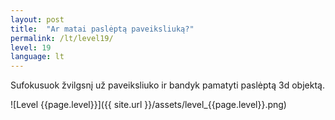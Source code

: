 ```yaml
---
layout: post
title:  "Ar matai paslėptą paveiksliuką?"
permalink: /lt/level19/
level: 19
language: lt
---
```

Sufokusuok žvilgsnį už paveiksliuko ir bandyk pamatyti paslėptą 3d objektą.

![Level {{page.level}}]({{ site.url }}/assets/level_{{page.level}}.png)